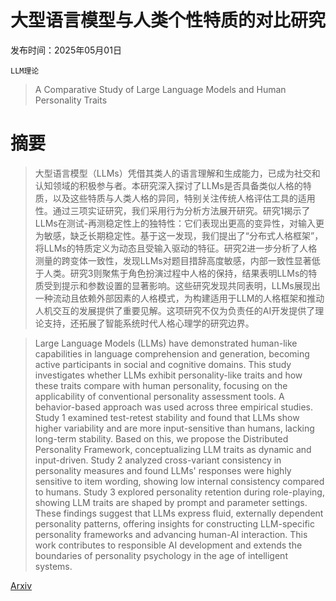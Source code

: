 # 大型语言模型与人类个性特质的对比研究

发布时间：2025年05月01日

`LLM理论`

> A Comparative Study of Large Language Models and Human Personality Traits

# 摘要

> 大型语言模型（LLMs）凭借其类人的语言理解和生成能力，已成为社交和认知领域的积极参与者。本研究深入探讨了LLMs是否具备类似人格的特质，以及这些特质与人类人格的异同，特别关注传统人格评估工具的适用性。通过三项实证研究，我们采用行为分析方法展开研究。研究1揭示了LLMs在测试-再测稳定性上的独特性：它们表现出更高的变异性，对输入更为敏感，缺乏长期稳定性。基于这一发现，我们提出了“分布式人格框架”，将LLMs的特质定义为动态且受输入驱动的特征。研究2进一步分析了人格测量的跨变体一致性，发现LLMs对题目措辞高度敏感，内部一致性显著低于人类。研究3则聚焦于角色扮演过程中人格的保持，结果表明LLMs的特质受到提示和参数设置的显著影响。这些研究发现共同表明，LLMs展现出一种流动且依赖外部因素的人格模式，为构建适用于LLM的人格框架和推动人机交互的发展提供了重要见解。这项研究不仅为负责任的AI开发提供了理论支持，还拓展了智能系统时代人格心理学的研究边界。

> Large Language Models (LLMs) have demonstrated human-like capabilities in language comprehension and generation, becoming active participants in social and cognitive domains. This study investigates whether LLMs exhibit personality-like traits and how these traits compare with human personality, focusing on the applicability of conventional personality assessment tools. A behavior-based approach was used across three empirical studies. Study 1 examined test-retest stability and found that LLMs show higher variability and are more input-sensitive than humans, lacking long-term stability. Based on this, we propose the Distributed Personality Framework, conceptualizing LLM traits as dynamic and input-driven. Study 2 analyzed cross-variant consistency in personality measures and found LLMs' responses were highly sensitive to item wording, showing low internal consistency compared to humans. Study 3 explored personality retention during role-playing, showing LLM traits are shaped by prompt and parameter settings. These findings suggest that LLMs express fluid, externally dependent personality patterns, offering insights for constructing LLM-specific personality frameworks and advancing human-AI interaction. This work contributes to responsible AI development and extends the boundaries of personality psychology in the age of intelligent systems.

[Arxiv](https://arxiv.org/abs/2505.14845)